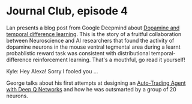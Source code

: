 # Journal Club, episode 4

Lan presents a blog post from Google Deepmind about [Dopamine and temporal difference learning](https://deepmind.com/blog/article/Dopamine-and-temporal-difference-learning-A-fruitful-relationship-between-neuroscience-and-AI). This is the story of a fruitful collaboration between Neuroscience and AI researchers that found the activity of dopamine neurons in the mouse ventral tegmental area during a learnt probablistic reward task was consistent with distributional temporal-difference reinforcement learning. That's a mouthful, go read it yourself! 

Kyle: Hey Alexa! Sorry I fooled you ...

George talks about his first attempts at designing an [Auto-Trading Agent with Deep Q Networks](https://dataskeptic.com/blog/journalclub/2020/trading-agents-dqn) and how he was outsmarted by a group of 20 neurons.
